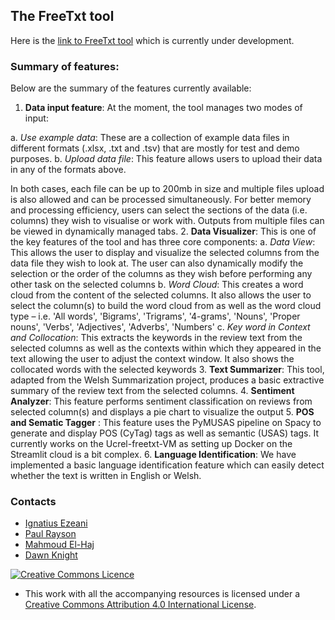 ## The FreeTxt tool
Here is the [link to FreeTxt tool](https://ucrel-welsh-freetxt-app-app-q21p7a.streamlitapp.com/) which is currently under development. 

### Summary of features:
Below are the summary of the features currently available:
1.	**Data input feature**: At the moment, the tool manages two modes of input:

 a.	_Use example data_: These are a collection of example data files in different formats (.xlsx, .txt and .tsv) that are mostly for test and demo purposes.
 b.	_Upload data file_: This feature allows users to upload their data in any of the formats above.

In both cases, each file can be up to 200mb in size and multiple files upload is also allowed and can be processed simultaneously. For better memory and processing efficiency, users can select the sections of the data (i.e. columns) they wish to visualise or work with. Outputs from multiple files can be viewed in dynamically managed tabs.
2.	**Data Visualizer**: This is one of the key features of the tool and has three core components:
 a.	_Data View_:  This allows the user to display and visualize the selected columns from the data file they wish to look at. The user can also dynamically modify the selection or the order of the columns as they wish before performing any other task on the selected columns
 b.	_Word Cloud_: This creates a word cloud from the content of the selected columns. It also allows the user to select the column(s) to build the word cloud from as well as the word cloud type – i.e. 'All words', 'Bigrams', 'Trigrams', '4-grams', 'Nouns', 'Proper nouns', 'Verbs', 'Adjectives', 'Adverbs', 'Numbers'
 c.	_Key word in Context and Collocation_: This extracts the keywords in the review text from the selected columns as well as the contexts within which they appeared in the text allowing the user to adjust the context window. It also shows the collocated words with the selected keywords
3.	**Text Summarizer**: This tool, adapted from the Welsh Summarization project, produces a basic extractive summary of the review text from the selected columns.
4.	**Sentiment Analyzer**: This feature performs sentiment classification on reviews from selected column(s) and displays a pie chart to visualize the output 
5.	**POS and Sematic Tagger** : This feature uses the PyMUSAS pipeline on Spacy to generate and display POS (CyTag) tags as well as semantic (USAS) tags. It currently works on the Ucrel-freetxt-VM as setting up Docker on the Streamlit cloud is a bit complex.
6.	**Language Identification**: We have implemented a basic language identification feature which can easily detect whether the text is written in English or Welsh.

### Contacts
- [Ignatius Ezeani](https://github.com/IgnatiusEzeani)
- [Paul Rayson](https://github.com/perayson)
- [Mahmoud El-Haj](https://github.com/drelhaj)
- [Dawn Knight](https://github.com/DawnKnight-Cardiff)

<a rel="license" href="http://creativecommons.org/licenses/by/4.0/"><img alt="Creative Commons Licence" style="border-width:0" src="https://i.creativecommons.org/l/by/4.0/88x31.png" /></a>
- This work with all the accompanying resources is licensed under a <a rel="license" href="http://creativecommons.org/licenses/by/4.0/">Creative Commons Attribution 4.0 International License</a>.
